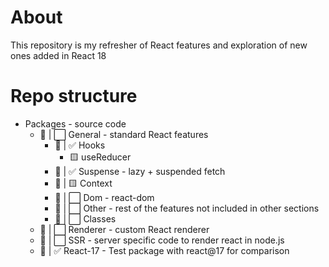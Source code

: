 # About

This repository is my refresher of React features and exploration of new ones added in React 18

# Repo structure

- Packages - source code
  - 📁 | ⬜ General - standard React features
    - 📁 | ✅ Hooks
      - 🟨 useReducer
    - 📁 | ✅ Suspense - lazy + suspended fetch
    - 📁 | 🟨 Context
    - 📁 | ⬜ Dom - react-dom
    - 📁 | ⬜ Other - rest of the features not included in other sections
    - 📁 | ⬜ Classes
  - 📁 | ⬜ Renderer - custom React renderer
  - 📁 | ⬜ SSR - server specific code to render react in node.js
  - 📁 | ✅ React-17 - Test package with react@17 for comparison
